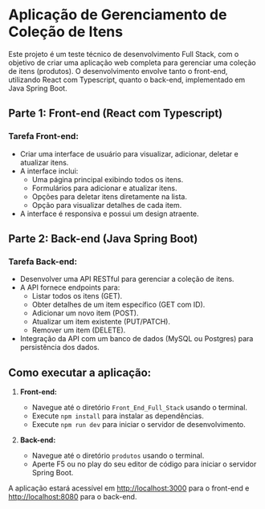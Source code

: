 # Aplicação de Gerenciamento de Coleção de Itens

Este projeto é um teste técnico de desenvolvimento Full Stack, com o objetivo de criar uma aplicação web completa para gerenciar uma coleção de itens (produtos). O desenvolvimento envolve tanto o front-end, utilizando React com Typescript, quanto o back-end, implementado em Java Spring Boot.

## Parte 1: Front-end (React com Typescript)

### Tarefa Front-end:

- Criar uma interface de usuário para visualizar, adicionar, deletar e atualizar itens.
- A interface inclui:
  - Uma página principal exibindo todos os itens.
  - Formulários para adicionar e atualizar itens.
  - Opções para deletar itens diretamente na lista.
  - Opção para visualizar detalhes de cada item.
- A interface é responsiva e possui um design atraente.

## Parte 2: Back-end (Java Spring Boot)

### Tarefa Back-end:

- Desenvolver uma API RESTful para gerenciar a coleção de itens.
- A API fornece endpoints para:
  - Listar todos os itens (GET).
  - Obter detalhes de um item específico (GET com ID).
  - Adicionar um novo item (POST).
  - Atualizar um item existente (PUT/PATCH).
  - Remover um item (DELETE).
- Integração da API com um banco de dados (MySQL ou Postgres) para persistência dos dados.

## Como executar a aplicação:

1. **Front-end:**
   - Navegue até o diretório `Front_End_Full_Stack` usando o terminal.
   - Execute `npm install` para instalar as dependências.
   - Execute `npm run dev` para iniciar o servidor de desenvolvimento.

2. **Back-end:**
   - Navegue até o diretório `produtos` usando o terminal.
   - Aperte F5 ou no play do seu editor de código para iniciar o servidor Spring Boot.

A aplicação estará acessível em [http://localhost:3000](http://localhost:3000) para o front-end e [http://localhost:8080](http://localhost:8080) para o back-end.
